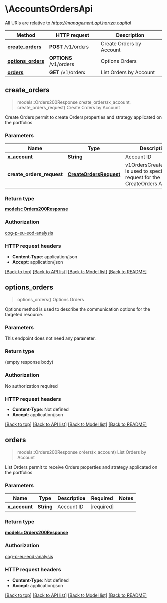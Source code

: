 # \AccountsOrdersApi

All URIs are relative to *https://management.api.hartza.capital*

Method | HTTP request | Description
------------- | ------------- | -------------
[**create_orders**](AccountsOrdersApi.md#create_orders) | **POST** /v1/orders | Create Orders by Account
[**options_orders**](AccountsOrdersApi.md#options_orders) | **OPTIONS** /v1/orders | Options Orders
[**orders**](AccountsOrdersApi.md#orders) | **GET** /v1/orders | List Orders by Account



## create_orders

> models::Orders200Response create_orders(x_account, create_orders_request)
Create Orders by Account

Create Orders permit to create Orders properties and strategy applicated on the portfolios

### Parameters


Name | Type | Description  | Required | Notes
------------- | ------------- | ------------- | ------------- | -------------
**x_account** | **String** | Account ID | [required] |
**create_orders_request** | [**CreateOrdersRequest**](CreateOrdersRequest.md) | v1OrdersCreateRequest is used to specify the request for the CreateOrders API. | [required] |

### Return type

[**models::Orders200Response**](Orders_200_response.md)

### Authorization

[cog-p-eu-eod-analysis](../README.md#cog-p-eu-eod-analysis)

### HTTP request headers

- **Content-Type**: application/json
- **Accept**: application/json

[[Back to top]](#) [[Back to API list]](../README.md#documentation-for-api-endpoints) [[Back to Model list]](../README.md#documentation-for-models) [[Back to README]](../README.md)


## options_orders

> options_orders()
Options Orders

Options method is used to describe the communication options for the targeted resource.

### Parameters

This endpoint does not need any parameter.

### Return type

 (empty response body)

### Authorization

No authorization required

### HTTP request headers

- **Content-Type**: Not defined
- **Accept**: application/json

[[Back to top]](#) [[Back to API list]](../README.md#documentation-for-api-endpoints) [[Back to Model list]](../README.md#documentation-for-models) [[Back to README]](../README.md)


## orders

> models::Orders200Response orders(x_account)
List Orders by Account

List Orders permit to receive Orders properties and strategy applicated on the portfolios

### Parameters


Name | Type | Description  | Required | Notes
------------- | ------------- | ------------- | ------------- | -------------
**x_account** | **String** | Account ID | [required] |

### Return type

[**models::Orders200Response**](Orders_200_response.md)

### Authorization

[cog-p-eu-eod-analysis](../README.md#cog-p-eu-eod-analysis)

### HTTP request headers

- **Content-Type**: Not defined
- **Accept**: application/json

[[Back to top]](#) [[Back to API list]](../README.md#documentation-for-api-endpoints) [[Back to Model list]](../README.md#documentation-for-models) [[Back to README]](../README.md)

